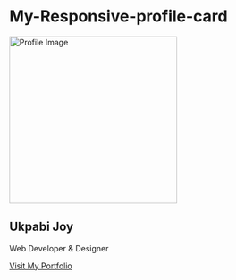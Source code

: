 # My-Responsive-profile-card
<!DOCTYPE html>
<html lang="en">
<head>
  <meta charset="UTF-8">
  <meta name="viewport" content="width=device-width, initial-scale=1.0">
  <title>Responsive Profile Card</title>
  <link rel="stylesheet" href="/3MTT monthly reflection/style.css">
</head>
<body>
  <div class="profile-card">
    <div class="profile-img">
      <img src="/3MTT monthly reflection/image/pic1.jpg" alt="Profile Image" width="300px" height="300vw"
    </div>
    <div class="profile-info">
      <h2>Ukpabi Joy</h2>
      <p>Web Developer & Designer</p>
      <a href="https://www.facebook.com/joyce.ukpabi.3?mibextid=ZbWKwL">Visit My Portfolio</a>
    </div>
  </div>
</body>
</html>
